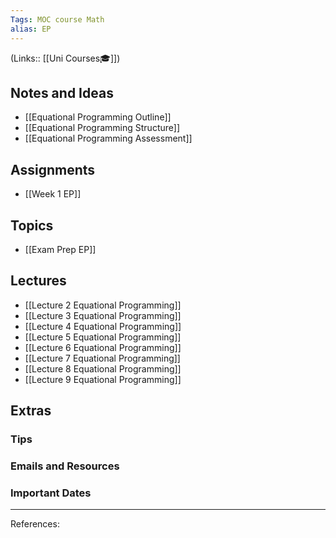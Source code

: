 ```yaml
---
Tags: MOC course Math
alias: EP
---
```

(Links:: [[Uni Courses🎓]])
## Notes and Ideas
- [[Equational Programming Outline]]
- [[Equational Programming Structure]]
- [[Equational Programming Assessment]]
## Assignments
- [[Week 1 EP]]
## Topics
- [[Exam Prep EP]]
## Lectures
- [[Lecture 2 Equational Programming]]
- [[Lecture 3 Equational Programming]]
- [[Lecture 4 Equational Programming]]
- [[Lecture 5 Equational Programming]]
- [[Lecture 6 Equational Programming]]
- [[Lecture 7 Equational Programming]]
- [[Lecture 8 Equational Programming]]
- [[Lecture 9 Equational Programming]]
## Extras
### Tips
### Emails and Resources
### Important Dates
___
References:

